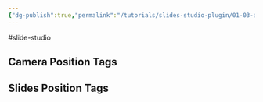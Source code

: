 ```yaml
---
{"dg-publish":true,"permalink":"/tutorials/slides-studio-plugin/01-03-add-slide-control-tags/","title":"My Custom Title","noteIcon":""}
---
```


#slide-studio
## Camera Position Tags


## Slides Position Tags






